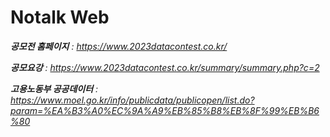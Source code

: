 # Notalk Web

***공모전 홈페이지** : https://www.2023datacontest.co.kr/*

***공모요강** : https://www.2023datacontest.co.kr/summary/summary.php?c=2*

***고용노동부 공공데이터** : https://www.moel.go.kr/info/publicdata/publicopen/list.do?param=%EA%B3%A0%EC%9A%A9%EB%85%B8%EB%8F%99%EB%B6%80*
